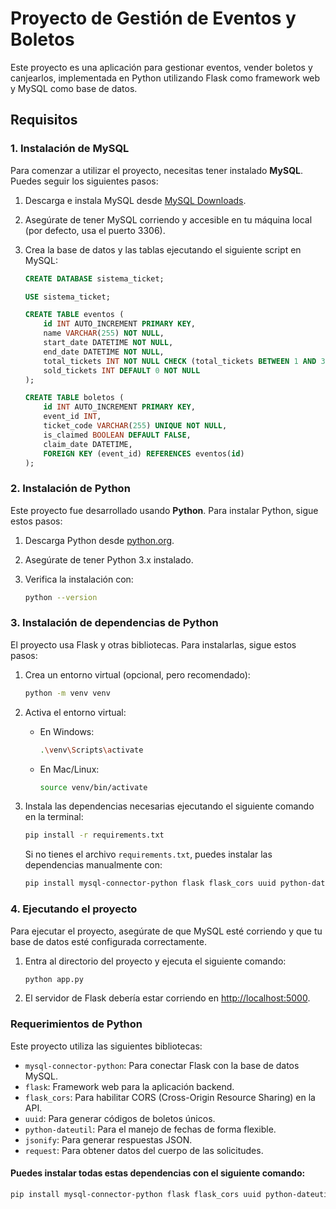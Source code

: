 # Proyecto de Gestión de Eventos y Boletos

Este proyecto es una aplicación para gestionar eventos, vender boletos y canjearlos, implementada en Python utilizando Flask como framework web y MySQL como base de datos.

## Requisitos

### 1. Instalación de MySQL
Para comenzar a utilizar el proyecto, necesitas tener instalado **MySQL**. Puedes seguir los siguientes pasos:

1. Descarga e instala MySQL desde [MySQL Downloads](https://dev.mysql.com/downloads/).
2. Asegúrate de tener MySQL corriendo y accesible en tu máquina local (por defecto, usa el puerto 3306).
3. Crea la base de datos y las tablas ejecutando el siguiente script en MySQL:

    ```sql
    CREATE DATABASE sistema_ticket;

    USE sistema_ticket;

    CREATE TABLE eventos (
        id INT AUTO_INCREMENT PRIMARY KEY,
        name VARCHAR(255) NOT NULL,
        start_date DATETIME NOT NULL,
        end_date DATETIME NOT NULL,
        total_tickets INT NOT NULL CHECK (total_tickets BETWEEN 1 AND 300),
        sold_tickets INT DEFAULT 0 NOT NULL
    );

    CREATE TABLE boletos (
        id INT AUTO_INCREMENT PRIMARY KEY,
        event_id INT,
        ticket_code VARCHAR(255) UNIQUE NOT NULL,
        is_claimed BOOLEAN DEFAULT FALSE,
        claim_date DATETIME,
        FOREIGN KEY (event_id) REFERENCES eventos(id)
    );
    ```

### 2. Instalación de Python
Este proyecto fue desarrollado usando **Python**. Para instalar Python, sigue estos pasos:

1. Descarga Python desde [python.org](https://www.python.org/downloads/).
2. Asegúrate de tener Python 3.x instalado.
3. Verifica la instalación con:

    ```bash
    python --version
    ```

### 3. Instalación de dependencias de Python
El proyecto usa Flask y otras bibliotecas. Para instalarlas, sigue estos pasos:

1. Crea un entorno virtual (opcional, pero recomendado):

    ```bash
    python -m venv venv
    ```

2. Activa el entorno virtual:

    - En Windows:

      ```bash
      .\venv\Scripts\activate
      ```

    - En Mac/Linux:

      ```bash
      source venv/bin/activate
      ```

3. Instala las dependencias necesarias ejecutando el siguiente comando en la terminal:

    ```bash
    pip install -r requirements.txt
    ```

    Si no tienes el archivo `requirements.txt`, puedes instalar las dependencias manualmente con:

    ```bash
    pip install mysql-connector-python flask flask_cors uuid python-dateutil
    ```

### 4. Ejecutando el proyecto
Para ejecutar el proyecto, asegúrate de que MySQL esté corriendo y que tu base de datos esté configurada correctamente.

1. Entra al directorio del proyecto y ejecuta el siguiente comando:

    ```bash
    python app.py
    ```

2. El servidor de Flask debería estar corriendo en [http://localhost:5000](http://localhost:5000).

### Requerimientos de Python
Este proyecto utiliza las siguientes bibliotecas:

- `mysql-connector-python`: Para conectar Flask con la base de datos MySQL.
- `flask`: Framework web para la aplicación backend.
- `flask_cors`: Para habilitar CORS (Cross-Origin Resource Sharing) en la API.
- `uuid`: Para generar códigos de boletos únicos.
- `python-dateutil`: Para el manejo de fechas de forma flexible.
- `jsonify`: Para generar respuestas JSON.
- `request`: Para obtener datos del cuerpo de las solicitudes.

#### Puedes instalar todas estas dependencias con el siguiente comando:

```bash
pip install mysql-connector-python flask flask_cors uuid python-dateutil
